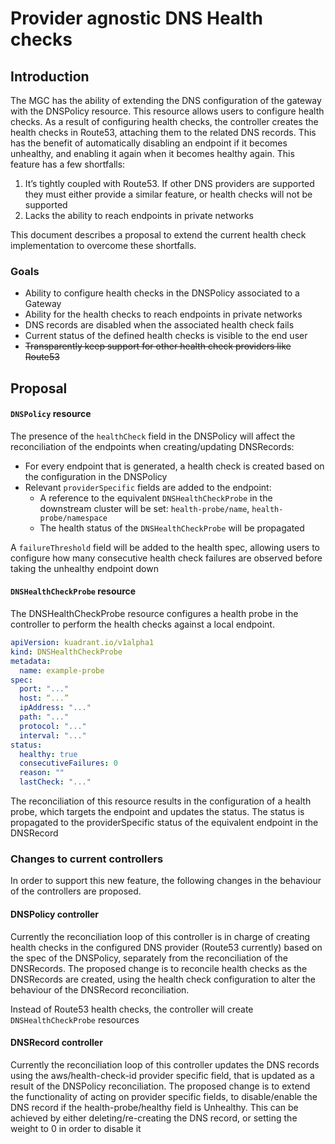 # Provider agnostic DNS Health checks

## Introduction

The MGC has the ability of extending the DNS configuration of the gateway with the DNSPolicy resource. This resource allows users to configure health checks. As a result of configuring health checks, the controller creates the health checks in Route53, attaching them to the related DNS records. This has the benefit of automatically disabling an endpoint if it becomes unhealthy, and enabling it again when it becomes healthy again.
This feature has a few shortfalls:

1. It’s tightly coupled with Route53. If other DNS providers are supported they must either provide a similar feature, or health checks will not be supported
2. Lacks the ability to reach endpoints in private networks

This document describes a proposal to extend the current health check implementation to overcome these shortfalls.

### Goals

* Ability to configure health checks in the DNSPolicy associated to a Gateway
* Ability for the health checks to reach endpoints in private networks
* DNS records are disabled when the associated health check fails
* Current status of the defined health checks is visible to the end user
* ~~Transparently keep support for other health check providers like Route53~~

## Proposal

#### `DNSPolicy` resource

The presence of the `healthCheck` field in the DNSPolicy will affect the reconciliation
of the endpoints when creating/updating DNSRecords:

* For every endpoint that is generated, a health check is created based on the configuration in the DNSPolicy
* Relevant `providerSpecific` fields are added to the endpoint:
  * A reference to the equivalent `DNSHealthCheckProbe` in the downstream cluster
  will be set: `health-probe/name`, `health-probe/namespace`
  * The health status of the `DNSHealthCheckProbe` will be propagated

A `failureThreshold` field will be added to the health spec, allowing users
to configure how many consecutive health check failures are observed before
taking the unhealthy endpoint down

#### `DNSHealthCheckProbe` resource

The DNSHealthCheckProbe resource configures a health probe in the controller to perform the health checks against a local endpoint.

```yaml
apiVersion: kuadrant.io/v1alpha1
kind: DNSHealthCheckProbe
metadata:
  name: example-probe
spec:
  port: "..."
  host: “...”
  ipAddress: "..."
  path: "..."
  protocol: "..."
  interval: "..."
status:
  healthy: true
  consecutiveFailures: 0
  reason: ""
  lastCheck: "..."
```

The reconciliation of this resource results in the configuration of a health probe,
which targets the endpoint and updates the status. The status is propagated to the providerSpecific status of the equivalent endpoint in the DNSRecord

### Changes to current controllers

In order to support this new feature, the following changes in the behaviour of the controllers are proposed.

#### DNSPolicy controller

Currently the reconciliation loop of this controller is in charge of creating health checks in the configured DNS provider (Route53 currently) based on the spec of the DNSPolicy, separately from the reconciliation of the DNSRecords. The proposed change is to reconcile health checks as the DNSRecords are created, using the health check
configuration to alter the behaviour of the DNSRecord reconciliation.

Instead of Route53 health checks, the controller will create `DNSHealthCheckProbe` resources

#### DNSRecord controller

Currently the reconciliation loop of this controller updates the DNS records using the aws/health-check-id provider specific field, that is updated as a result of the DNSPolicy reconciliation. The proposed change is to extend the functionality of acting on provider specific fields, to disable/enable the DNS record if the health-probe/healthy field is Unhealthy. This can be achieved by either deleting/re-creating the DNS record, or setting the weight to 0 in order to disable it